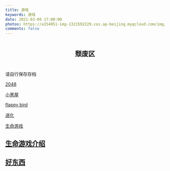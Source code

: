 ```yaml
---
title: 游戏
keywords: 游戏
date: 2021-03-09 17:00:00
photos: https://a154051-img-1321592229.cos.ap-beijing.myqcloud.com/img/no-game-no-life-zero.jpg
comments: false
---
```


<h2 style="text-align:center;margin:40px 0 40px 0">颓废区</h2>

请自行保存存档

<a href="/2048.html" target="_blank"><span class="Mybutton">2048</span></a>

<a href="/adarkroom.html?lang=zh_cn" target="_blank"><span class="Mybutton">小黑屋</span></a>

<a href="/flappybird.html" target="_blank"><span class="Mybutton">flappy bird</span></a>

<a href="https://likexia.gitee.io/evolve" target="_blank"><span class="Mybutton">进化</span></a>

<a href="http://home.ustc.edu.cn/~zzzz/lifegame/lifegame.html" target="_blank"><span class="Mybutton">生命游戏</span></a>

## [生命游戏介绍](https://zhuanlan.zhihu.com/p/63657798)

## [好东西](http://likexia.gitee.io/game/#/)
